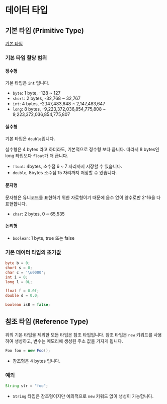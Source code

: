 # 데이터 타입

## 기본 타입 (Primitive Type)

[기본 타입](https://www.w3schools.com/java/java_data_types.asp)

### 기본 타입 할당 범위

#### 정수형

기본 타입은 `int` 입니다.

- `byte`: 1 byte, -128 ~ 127
- `short`: 2 bytes, -32,768 ~ 32,767
- `int`: 4 bytes, -2,147,483,648 ~ 2,147,483,647
- `long`: 8 bytes, -9,223,372,036,854,775,808 ~ 9,223,372,036,854,775,807

#### 실수형

기본 타입은 `double`입니다.

실수형은 4 bytes 라고 하더라도, 기본적으로 정수형 보다 큽니다.
따라서 8 bytes인 long 타입보다 `float`가 더 큽니다.

- `float`: 4bytes, 소수점 6 ~ 7 자리까지 저장할 수 있습니다.
- `double`, 8bytes 소수점 15 자리까지 저장할 수 있습니다.

#### 문자형

문자형은 유니코드를 표현하기 위한 자료형이기 때문에 음수 없이 양수로만 2^16을 다 표현합니다.

- `char`: 2 bytes, 0 ~ 65,535

#### 논리형

- `boolean`: 1 byte, true 또는 false

### 기본 데이터 타입의 초기값

```java
byte b = 0;
short s = 0;
char c = '\u0000';
int i = 0;
long l = 0L;

float f = 0.0f;
double d = 0.0;

boolean isB = false;
```

## 참조 타입 (Reference Type)

위의 기본 타입을 제외한 모든 타입은 참조 타입입니다.
참조 타입은 `new` 키워드를 사용하여 생성하고, 변수는 메모리에 생성된 주소 값을 가지게 됩니다.

```java
Foo foo = new Foo();
```
- 참조형은 4 bytes 입니다.

### 예외

```java
String str = "foo";
```
- `String` 타입은 참조형이지만 예외적으로 `new` 키워드 없이 생성이 가능합니다.
